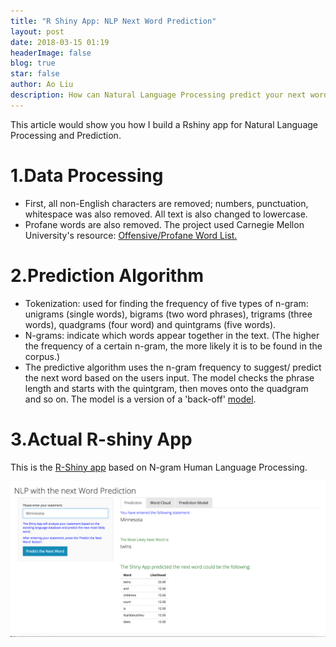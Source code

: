 ```yaml
---
title: "R Shiny App: NLP Next Word Prediction"
layout: post
date: 2018-03-15 01:19
headerImage: false
blog: true
star: false
author: Ao Liu
description: How can Natural Language Processing predict your next word
---
```


This article would show you how I build a Rshiny app for Natural Language Processing and Prediction.

# 1.Data Processing
* First, all non-English characters are removed; numbers, punctuation, whitespace was also removed. All text is also changed to lowercase.
* Profane words are also removed. The project used Carnegie Mellon University's resource: [Offensive/Profane Word List.](https://www.cs.cmu.edu/~biglou/resources/bad-words.txt)
# 2.Prediction Algorithm
* Tokenization: used for finding the frequency of five types of n-gram: unigrams (single words), bigrams (two word phrases), trigrams (three words), quadgrams (four word) and quintgrams (five words).
* N-grams: indicate which words appear together in the text. (The higher the frequency of a certain n-gram, the more likely it is to be found in the corpus.)
* The predictive algorithm uses the n-gram frequency to suggest/ predict the next word based on the users input. The model checks the phrase length and starts with the quintgram, then moves onto the quadgram and so on. The model is a version of a 'back-off' [model](https://en.wikipedia.org/wiki/Katz%27s_back-off_model).
# 3.Actual R-shiny App
This is the [R-Shiny app](https://austin-liu.shinyapps.io/NLPNextWordPredicition/) based on N-gram Human Language Processing.

![Test Image](https://github.com/aoliu95/aoliu95.github.io/raw/master/assets/images/NLP.png)



